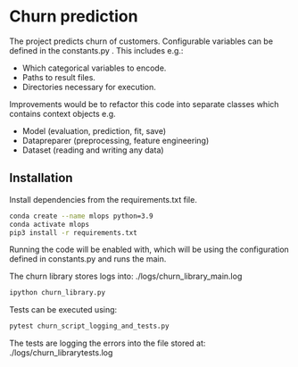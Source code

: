 Churn prediction
============

The project predicts churn of customers. 
Configurable variables can be defined in the constants.py .
This includes e.g.:
* Which categorical variables to encode.
* Paths to result files.
* Directories necessary for execution.

Improvements would be to refactor this code into separate classes 
which contains context objects e.g.

* Model (evaluation, prediction, fit, save)
* Datapreparer (preprocessing, feature engineering)
* Dataset (reading and writing any data)

Installation
-----------------------

Install dependencies from the requirements.txt file.


```bash
conda create --name mlops python=3.9
conda activate mlops
pip3 install -r requirements.txt
```

Running the code will be enabled with, which will be 
using the configuration defined in constants.py and runs the main.

The churn library stores logs into: ./logs/churn_library_main.log


```bash
ipython churn_library.py
```

Tests can be executed using:
```bash
pytest churn_script_logging_and_tests.py
```

The tests are logging the errors into the file stored at: ./logs/churn_librarytests.log



